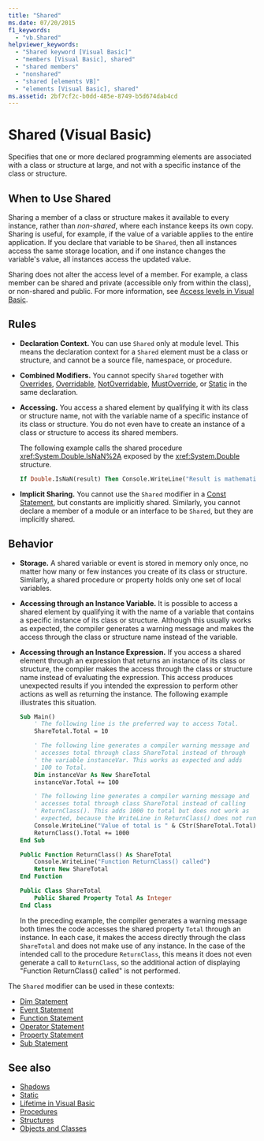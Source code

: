 ```yaml
---
title: "Shared"
ms.date: 07/20/2015
f1_keywords:
  - "vb.Shared"
helpviewer_keywords:
  - "Shared keyword [Visual Basic]"
  - "members [Visual Basic], shared"
  - "shared members"
  - "nonshared"
  - "shared [elements VB]"
  - "elements [Visual Basic], shared"
ms.assetid: 2bf7cf2c-b0dd-485e-8749-b5d674dab4cd
---
```

# Shared (Visual Basic)

Specifies that one or more declared programming elements are associated with a class or structure at large, and not with a specific instance of the class or structure.

## When to Use Shared

Sharing a member of a class or structure makes it available to every instance, rather than *non-shared*, where each instance keeps its own copy. Sharing is useful, for example, if the value of a variable applies to the entire application. If you declare that variable to be `Shared`, then all instances access the same storage location, and if one instance changes the variable's value, all instances access the updated value.

Sharing does not alter the access level of a member. For example, a class member can be shared and private (accessible only from within the class), or non-shared and public. For more information, see [Access levels in Visual Basic](../../programming-guide/language-features/declared-elements/access-levels.md).

## Rules

- **Declaration Context.** You can use `Shared` only at module level. This means the declaration context for a `Shared` element must be a class or structure, and cannot be a source file, namespace, or procedure.

- **Combined Modifiers.** You cannot specify `Shared` together with [Overrides](overrides.md), [Overridable](overridable.md), [NotOverridable](notoverridable.md), [MustOverride](mustoverride.md), or [Static](static.md) in the same declaration.

- **Accessing.** You access a shared element by qualifying it with its class or structure name, not with the variable name of a specific instance of its class or structure. You do not even have to create an instance of a class or structure to access its shared members.

     The following example calls the shared procedure <xref:System.Double.IsNaN%2A> exposed by the <xref:System.Double> structure.

     ```vb
     If Double.IsNaN(result) Then Console.WriteLine("Result is mathematically undefined.")
     ```

- **Implicit Sharing.** You cannot use the `Shared` modifier in a [Const Statement](../statements/const-statement.md), but constants are implicitly shared. Similarly, you cannot declare a member of a module or an interface to be `Shared`, but they are implicitly shared.

## Behavior

- **Storage.** A shared variable or event is stored in memory only once, no matter how many or few instances you create of its class or structure. Similarly, a shared procedure or property holds only one set of local variables.

- **Accessing through an Instance Variable.** It is possible to access a shared element by qualifying it with the name of a variable that contains a specific instance of its class or structure. Although this usually works as expected, the compiler generates a warning message and makes the access through the class or structure name instead of the variable.

- **Accessing through an Instance Expression.** If you access a shared element through an expression that returns an instance of its class or structure, the compiler makes the access through the class or structure name instead of evaluating the expression. This access produces unexpected results if you intended the expression to perform other actions as well as returning the instance. The following example illustrates this situation.
  
    ```vb
    Sub Main()
        ' The following line is the preferred way to access Total.
        ShareTotal.Total = 10

        ' The following line generates a compiler warning message and
        ' accesses total through class ShareTotal instead of through
        ' the variable instanceVar. This works as expected and adds
        ' 100 to Total.
        Dim instanceVar As New ShareTotal
        instanceVar.Total += 100

        ' The following line generates a compiler warning message and
        ' accesses total through class ShareTotal instead of calling
        ' ReturnClass(). This adds 1000 to total but does not work as
        ' expected, because the WriteLine in ReturnClass() does not run.
        Console.WriteLine("Value of total is " & CStr(ShareTotal.Total))
        ReturnClass().Total += 1000
    End Sub

    Public Function ReturnClass() As ShareTotal
        Console.WriteLine("Function ReturnClass() called")
        Return New ShareTotal
    End Function

    Public Class ShareTotal
        Public Shared Property Total As Integer
    End Class
    ```

     In the preceding example, the compiler generates a warning message both times the code accesses the shared property `Total` through an instance. In each case, it makes the access directly through the class `ShareTotal` and does not make use of any instance. In the case of the intended call to the procedure `ReturnClass`, this means it does not even generate a call to `ReturnClass`, so the additional action of displaying "Function ReturnClass() called" is not performed.

The `Shared` modifier can be used in these contexts:

- [Dim Statement](../statements/dim-statement.md)
- [Event Statement](../statements/event-statement.md)
- [Function Statement](../statements/function-statement.md)
- [Operator Statement](../statements/operator-statement.md)
- [Property Statement](../statements/property-statement.md)
- [Sub Statement](../statements/sub-statement.md)
  
## See also

- [Shadows](shadows.md)
- [Static](static.md)
- [Lifetime in Visual Basic](../../programming-guide/language-features/declared-elements/lifetime.md)
- [Procedures](../../programming-guide/language-features/procedures/index.md)
- [Structures](../../programming-guide/language-features/data-types/structures.md)
- [Objects and Classes](../../programming-guide/language-features/objects-and-classes/index.md)
